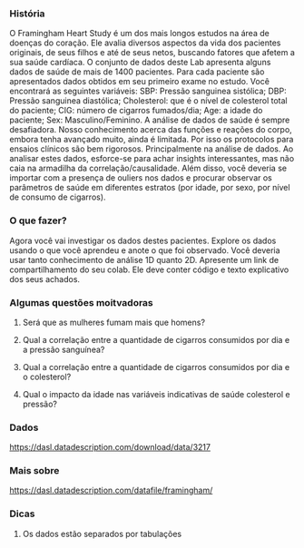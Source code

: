 ### História

O Framingham Heart Study é um dos mais longos estudos na área de doenças do coração. Ele avalia diversos aspectos da vida dos pacientes originais, de seus filhos e até de seus netos, buscando fatores que afetem a sua saúde cardíaca. O conjunto de dados deste Lab apresenta alguns dados de saúde de mais de 1400 pacientes. Para cada paciente são apresentados dados obtidos em seu primeiro exame no estudo. Você encontrará as seguintes variáveis: SBP: Pressão sanguinea sistólica; DBP: Pressão sanguinea diastólica; Cholesterol: que é o nível de colesterol total do paciente; CIG: número de cigarros fumados/dia; Age: a idade do paciente; Sex: Masculino/Feminino.
A análise de dados de saúde é sempre desafiadora. Nosso conhecimento acerca das funções e reações do corpo, embora tenha avançado muito, ainda é limitada. Por isso os protocolos para ensaios clínicos são bem rigorosos. Principalmente na análise de dados. Ao analisar estes dados, esforce-se para achar insights interessantes, mas não caia na armadilha da correlação/causalidade. Além disso, você deveria se importar com a presença de ouliers nos dados e procurar observar os parâmetros de saúde em diferentes estratos (por idade, por sexo, por nível de consumo de cigarros). 

### O que fazer?

Agora você vai investigar os dados destes pacientes. Explore os dados usando o que você aprendeu e anote o que foi observado. Você deveria usar tanto conhecimento de análise 1D quanto 2D.  Apresente um link de compartilhamento do seu colab. Ele deve conter código e texto explicativo dos seus achados.

### Algumas questões moitvadoras

1) Será que as mulheres fumam mais que homens?

2) Qual a correlação entre a quantidade de cigarros consumidos por dia e a pressão sanguínea?

3) Qual a correlação entre a quantidade de cigarros consumidos por dia e o colesterol?

4) Qual o impacto da idade nas variáveis indicativas de saúde colesterol e pressão?

### Dados

https://dasl.datadescription.com/download/data/3217

### Mais sobre

https://dasl.datadescription.com/datafile/framingham/

### Dicas

1) Os dados estão separados por tabulações